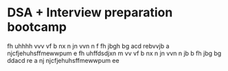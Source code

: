 # DSA + Interview preparation bootcamp
fh  uhhhh
vvv
vf
b nx
n  jn
vvn n 
f
fh
jbgh
bg
acd
rebvvjb
a
njcfjehuhsffmewwpum e
fh  uhffdsdjxn m
vv
vf 
b nx
n  jn
vvn n jb
 b 
fh
jbg
bg
ddacd
re
a
nj
njcfjehuhsffmewwpum ee
